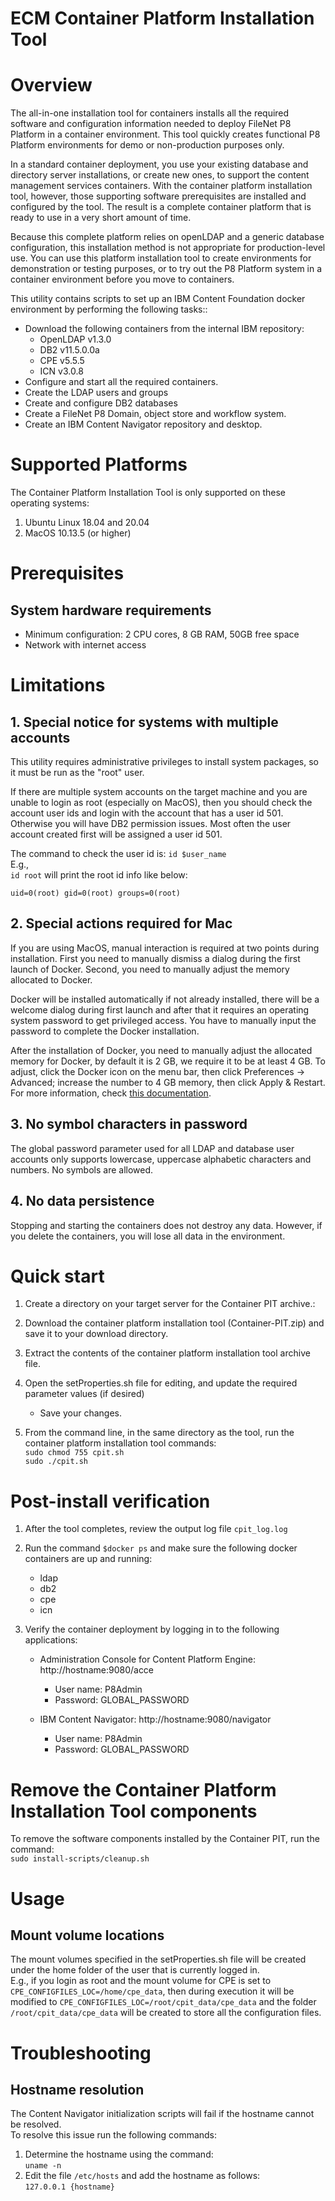 # ECM Container Platform Installation Tool 

# Overview
The all-in-one installation tool for containers installs all the required software and configuration information needed to deploy FileNet P8 Platform in a container environment. This tool quickly creates functional P8 Platform environments for demo or non-production purposes only.

In a standard container deployment, you use your existing database and directory server installations, or create new ones, to support the content management services containers. With the container platform installation tool, however, those supporting software prerequisites are installed and configured by the tool. The result is a complete container platform that is ready to use in a very short amount of time.

Because this complete platform relies on openLDAP and a generic database configuration, this installation method is not appropriate for production-level use. You can use this platform installation tool to create environments for demonstration or testing purposes, or to try out the P8 Platform system in a container environment before you move to containers.

This utility contains scripts to set up an IBM Content Foundation docker environment by performing the following tasks::

- Download the following containers from the internal IBM repository:<br>
	- OpenLDAP v1.3.0
	- DB2 v11.5.0.0a 
	- CPE v5.5.5 
	- ICN v3.0.8
- Configure and start all the required containers.
- Create the LDAP users and groups
- Create and configure DB2 databases
- Create a FileNet P8 Domain, object store and workflow system.
- Create an IBM Content Navigator repository and desktop.

# Supported Platforms
The Container Platform Installation Tool is only supported on these operating systems:
1. Ubuntu Linux 18.04 and 20.04
2. MacOS 10.13.5 (or higher)

# Prerequisites
## System hardware requirements
- Minimum configuration: 2 CPU cores, 8 GB RAM, 50GB free space
- Network with internet access

# Limitations
## 1. Special notice for systems with multiple accounts
This utility requires administrative privileges to install system packages, so it must be run as the "root" user.

If there are multiple system accounts on the target machine and you are unable to login as root (especially on MacOS), then you should check the account user ids and login with the account that has a user id 501. Otherwise you will have DB2 permission issues. Most often the user account created first will be assigned a user id 501.

The command to check the user id is:
```id $user_name```<br>
E.g.,<br>
```id root``` will print the root id info like below:<br>

```uid=0(root) gid=0(root) groups=0(root)```

## 2. Special actions required for Mac
If you are using MacOS, manual interaction is required at two points during installation. First you need to manually dismiss a dialog during the first launch of Docker. Second, you need to manually adjust the memory allocated to Docker.

Docker will be installed automatically if not already installed, there will be a welcome dialog during first launch and after that it requires an operating system password to get privileged access. You have to manually input the password to complete the Docker installation.

After the installation of Docker, you need to manually adjust the allocated memory for Docker, by default it is 2 GB, we require it to be at least 4 GB. To adjust, click the Docker icon on the menu bar, then click Preferences -> Advanced; increase the number to 4 GB memory, then click Apply & Restart. For more information, check [this documentation](https://docs.docker.com/docker-for-mac/#preferences).

## 3. No symbol characters in password
The global password parameter used for all LDAP and database user accounts only supports lowercase, uppercase alphabetic characters and numbers. No symbols are allowed.

## 4. No data persistence
Stopping and starting the containers does not destroy any data. However, if you delete the containers, you will lose all data in the environment.


# Quick start
1. Create a directory on your target server for the Container PIT archive.:

2. Download the container platform installation tool (Container-PIT.zip) and save it to your download directory.

3. Extract the contents of the container platform installation tool archive file.

4. Open the setProperties.sh file for editing, and update the required parameter values (if desired)<br>
	- Save your changes.

5. From the command line, in the same directory as the tool, run the container platform installation tool commands:<br>
```sudo chmod 755 cpit.sh```<br>
```sudo ./cpit.sh```


# Post-install verification
1. After the tool completes, review the output log file ```cpit_log.log```

2. Run the command ```$docker ps``` and make sure the following docker containers are up and running:
	- ldap
	- db2
	- cpe
	- icn

3. Verify the container deployment by logging in to the following applications:
	- Administration Console for Content Platform Engine: http://hostname:9080/acce
		- User name: P8Admin
		- Password: GLOBAL_PASSWORD

	- IBM Content Navigator: http://hostname:9080/navigator
		- User name: P8Admin
		- Password: GLOBAL_PASSWORD


# Remove the Container Platform Installation Tool components
To remove the software components installed by the Container PIT, run the command:<br />
```sudo install-scripts/cleanup.sh```


# Usage
## Mount volume locations
The mount volumes specified in the setProperties.sh file will be created under the home folder of the user that is currently logged in.<br>
E.g., if you login as root and the mount volume for CPE is set to ```CPE_CONFIGFILES_LOC=/home/cpe_data```, then during execution it will be modified to ```CPE_CONFIGFILES_LOC=/root/cpit_data/cpe_data``` and the folder ```/root/cpit_data/cpe_data``` will be created to store all the configuration files.<br>


# Troubleshooting
## Hostname resolution
The Content Navigator initialization scripts will fail if the hostname cannot be resolved.<br>
To resolve this issue run the following commands:<br>
1. Determine the hostname using the command:<br>
```uname -n```<br>
2. Edit the file ```/etc/hosts``` and add the hostname as follows:<br>
```127.0.0.1 {hostname}```
 
